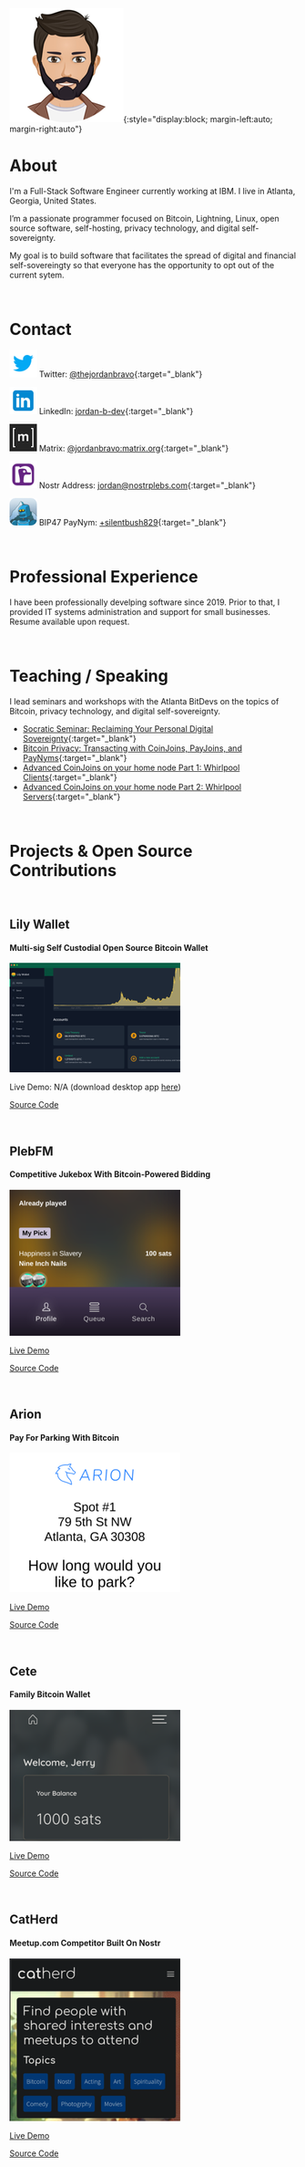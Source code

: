 ![Avatar](/assets/images/avatar-200.png){:style="display:block; margin-left:auto; margin-right:auto"}

# About

I'm a Full-Stack Software Engineer currently working at IBM.  I live in Atlanta, Georgia, United States.

I’m a passionate programmer focused on Bitcoin, Lightning, Linux, open source software, self-hosting, privacy technology, and digital self-sovereignty.

My goal is to build software that facilitates the spread of digital and financial self-sovereingty so that everyone has the opportunity to opt out of the current sytem.

<br/>

# Contact

![Twitter](/assets/images/icon-twitter-48.png) Twitter: [@thejordanbravo](https://twitter.com/thejordanbravo){:target="_blank"}

![LinkedIn](/assets/images/icon-linkedin-48.png) LinkedIn: [jordan-b-dev](https://linkedin.com/in/jordan-b-dev){:target="_blank"}

![Matrix](/assets/images/icon-matrix-white-48.png) Matrix: [@jordanbravo:matrix.org](https://matrix.to/#/@jordanbravo:matrix.org){:target="_blank"}

![Nostr](/assets/images/icon-nostr-48.png) Nostr Address: [jordan@nostrplebs.com](https://astral.ninja/npub1f6ntw2f4dnpdwkccqgg7ef7yagf9kdkrfn7l07kr9uz0q8e9k94sje7kur){:target="_blank"}

![PayNym](/assets/images/icon-paynym-48.png) BIP47 PayNym: [+silentbush829](https://paynym.is/+silentbush829){:target="_blank"}
  
<br/>
  
# Professional Experience

I have been professionally develping software since 2019.  Prior to that, I provided IT systems administration and support for small businesses.  Resume available upon request.

<br/>

# Teaching / Speaking
I lead seminars and workshops with the Atlanta BitDevs on the topics of Bitcoin, privacy technology, and digital self-sovereignty.  
- [Socratic Seminar: Reclaiming Your Personal Digital Sovereignty](https://www.meetup.com/atlantabitdevs/events/286248874/){:target="_blank"}
- [Bitcoin Privacy: Transacting with CoinJoins, PayJoins, and PayNyms](https://www.meetup.com/atlantabitdevs/events/294080873/){:target="_blank"}
- [Advanced CoinJoins on your home node Part 1: Whirlpool Clients](https://www.meetup.com/atlantabitdevs/events/294304956/){:target="_blank"}
- [Advanced CoinJoins on your home node Part 2: Whirlpool Servers](https://www.meetup.com/atlantabitdevs/events/294521290/){:target="_blank"}

<br/>

# Projects & Open Source Contributions

<br/>

## Lily Wallet

#### Multi-sig Self Custodial Open Source Bitcoin Wallet

[![Lily Wallet](/assets/images/screenshot-lily-300x192.png)](/screenshots/lily)

Live Demo: N/A (download desktop app [here](https://lily-wallet.com/download))

[Source Code](https://github.com/Lily-Technologies/lily-wallet)

<br/>

## PlebFM

#### Competitive Jukebox With Bitcoin-Powered Bidding

[![PlebFM](/assets/images/screenshot-plebfm-300x256.png)](/screenshots/plebfm)

[Live Demo](https://pleb.fm/atl)

[Source Code](https://github.com/PlebFM/PlebFM)

<br/>

## Arion

#### Pay For Parking With Bitcoin

[![Arion](/assets/images/screenshot-arion-300x245.png)](/screenshots/arion)

[Live Demo](https://arionparking.tech/)

[Source Code](https://github.com/atlantabitdevs/park-lightning)

<br/>

## Cete

#### Family Bitcoin Wallet

[![Cete](/assets/images/screenshot-cete-300x230.png)](/screenshots/cete)

[Live Demo](https://cete.atlantabitdevs.org)

[Source Code](https://github.com/atlantabitdevs/family-btc)

<br/>

## CatHerd

#### Meetup.com Competitor Built On Nostr

[![CatHerd](/assets/images/screenshot-catherd-300x285.png)](/screenshots/catherd)

[Live Demo](https://meetup.terminus.money)

[Source Code](https://github.com/ATLBitLab/nostr-meetup)

